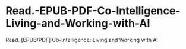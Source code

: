 # Read.-EPUB-PDF-Co-Intelligence-Living-and-Working-with-AI
Read. [EPUB/PDF] Co-Intelligence: Living and Working with AI
